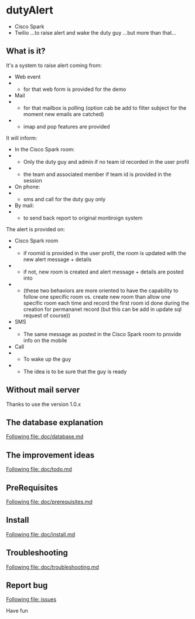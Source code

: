 # dutyAlert
* Cisco Spark
* Twilio
...to raise alert and wake the duty guy
...but more than that...

## What is it?
It's a system to raise alert coming from:
* Web event
* * for that web form is provided for the demo
* Mail
* * for that mailbox is polling (option cab be add to filter subject for the moment new emails are catched)
* * imap and pop features are provided

It will inform:
* In the Cisco Spark room:
* * Only the duty guy and admin if no team id recorded in the user profil
* * the team and associated member if team id is provided in the session
* On phone:
* * sms and call for the duty guy only
* By mail:
* * to send back report to original montiroign system

The alert is provided on:
* Cisco Spark room
* * if roomid is provided in the user profil, the room is updated with the new alert message + details
* * if not, new room is created and alert message + details are posted into
* * (these two behaviors are more oriented to have the capability to follow one specific room vs. create new room than allow one specific room each time and record the first room id done during the creation for permananet record (but this can be add in update sql request of course))
* SMS
* * The same message as posted in the Cisco Spark room to provide info on the mobile
* Call
* * To wake up the guy
* * The idea is to be sure that the guy is ready

## Without mail server
Thanks to use the version 1.0.x

## The database explanation
[Following file: doc/database.md](doc/database.md)

## The improvement ideas
[Following file: doc/todo.md](doc/todo.md)

## PreRequisites
[Following file: doc/prerequisites.md](doc/prerequisites.md)

## Install
[Following file: doc/install.md](doc/install.md)

## Troubleshooting
[Following file: doc/troubleshooting.md](doc/troubleshooting.md)

## Report bug
[Following file: issues](issues)



Have fun
